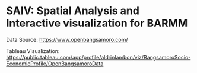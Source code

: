 # SAIV: Spatial Analysis and Interactive visualization for BARMM

Data Source: https://www.openbangsamoro.com/
 
Tableau Visualization: https://public.tableau.com/app/profile/aldrinlambon/viz/BangsamoroSocio-EconomicProfile/OpenBangsamoroData
